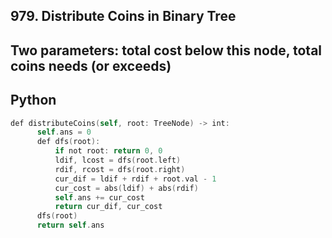 ## 979. Distribute Coins in Binary Tree
## Two parameters: total cost below this node, total coins needs (or exceeds)
## Python
```swift
def distributeCoins(self, root: TreeNode) -> int:
      self.ans = 0
      def dfs(root):
          if not root: return 0, 0
          ldif, lcost = dfs(root.left)
          rdif, rcost = dfs(root.right)
          cur_dif = ldif + rdif + root.val - 1
          cur_cost = abs(ldif) + abs(rdif)
          self.ans += cur_cost
          return cur_dif, cur_cost
      dfs(root)
      return self.ans
        
```
